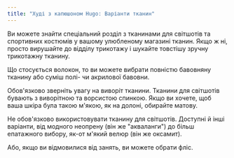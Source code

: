 ```yaml
---
title: "Худі з капюшоном Hugo: Варіанти тканин"
---
```


Ви можете знайти спеціальний розділ з тканинами для світшотів та спортивних костюмів у вашому улюбленому магазині тканин. Якщо ж ні, просто вирушайте до відділу трикотажу і шукайте товстішу зручну трикотажну тканину.

Що стосується волокон, то ви можете вибрати повністю бавовняну тканину або суміш полі- чи акрилової бавовни.

Обов'язково зверніть увагу на виворіт тканини. Тканини для світшотів бувають з виворітною та ворсистою спинкою. Якщо ви хочете, щоб ваша шкіра була такою м'якою, як на долоні, обирайте матову.

<Note>

Не обов'язково використовувати тканину для світшотів. Доступні й інші варіанти, від модного неопрену (він же "акваланги") до більш епатажного вибору, як-от м'який велюр (він же оксамит).

Або, якщо ви відмовилися від занять, ви можете обрати фліс.

</Note>
